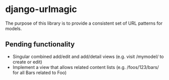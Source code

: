 # django-urlmagic

The purpose of this library is to provide a consistent set of URL patterns for models.

## Pending functionality

* Singular combined add/edit and add/detail views (e.g. visit /mymodel/ to create or edit)
* Implement a view that allows related content lists (e.g. /foos/123/bars/ for all Bars related to Foo)
